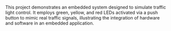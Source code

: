 This project demonstrates an embedded system designed to simulate traffic light control. 
It employs green, yellow, and red LEDs activated via a push button to mimic real traffic signals, illustrating the integration of hardware and software in an embedded application.
